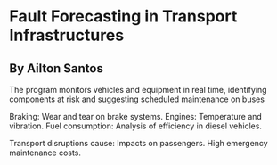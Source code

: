 # Fault Forecasting in Transport Infrastructures
## By Ailton Santos
The program monitors vehicles and equipment in real time, identifying components at risk and suggesting scheduled maintenance on buses

Braking: Wear and tear on brake systems.
Engines: Temperature and vibration.
Fuel consumption: Analysis of efficiency in diesel vehicles.

Transport disruptions cause:
Impacts on passengers.
High emergency maintenance costs.
